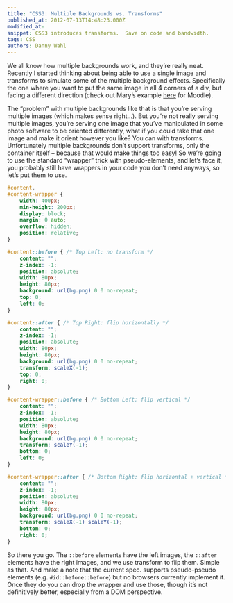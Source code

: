 ```yaml
---
title: "CSS3: Multiple Backgrounds vs. Transforms"
published_at: 2012-07-13T14:48:23.000Z
modified_at: 
snippet: CSS3 introduces transforms.  Save on code and bandwidth.
tags: CSS
authors: Danny Wahl
---
```


We all know how multiple backgrounds work, and they’re really neat. Recently I started thinking about being able to use a single image and transforms to simulate some of the multiple background effects. Specifically the one where you want to put the same image in all 4 corners of a div, but facing a different direction (check out Mary’s example [here](http://moodle.org/mod/forum/discuss.php?d=206918 "Some CSS3 fun stuff to try out...") for Moodle).

The “problem” with multiple backgrounds like that is that you’re serving multiple images (which makes sense right…). But you’re not really serving multiple images, you’re serving one image that you’ve manipulated in some photo software to be oriented differently, what if you could take that one image and make it orient however you like? You can with transforms. Unfortunately multiple backgrounds don’t support transforms, only the container itself – because that would make things too easy! So we’re going to use the standard “wrapper” trick with pseudo-elements, and let’s face it, you probably still have wrappers in your code you don’t need anyways, so let’s put them to use.

```css
#content,
#content-wrapper {
    width: 400px;
    min-height: 200px;
    display: block;
    margin: 0 auto;
    overflow: hidden;
    position: relative;
}

#content::before { /* Top Left: no transform */
    content: "";
    z-index: -1;
    position: absolute;
    width: 80px;
    height: 80px;
    background: url(bg.png) 0 0 no-repeat;
    top: 0;
    left: 0;
}

#content::after { /* Top Right: flip horizontally */
    content: "";
    z-index: -1;
    position: absolute;
    width: 80px;
    height: 80px;
    background: url(bg.png) 0 0 no-repeat;
    transform: scaleX(-1);
    top: 0;
    right: 0;
}

#content-wrapper::before { /* Bottom Left: flip vertical */
    content: "";
    z-index: -1;
    position: absolute;
    width: 80px;
    height: 80px;
    background: url(bg.png) 0 0 no-repeat;
    transform: scaleY(-1);
    bottom: 0;
    left: 0;
}

#content-wrapper::after { /* Bottom Right: flip horizontal + vertical */
    content: "";
    z-index: -1;
    position: absolute;
    width: 80px;
    height: 80px;
    background: url(bg.png) 0 0 no-repeat;
    transform: scaleX(-1) scaleY(-1);
    bottom: 0;
    right: 0;
}
```

So there you go. The `::before` elements have the left images, the `::after` elements have the right images, and we use transform to flip them. Simple as that. And make a note that the current spec. supports pseudo-pseudo elements (e.g. `#id::before::before`) but no browsers currently implement it. Once they do you can drop the wrapper and use those, though it’s not definitively better, especially from a DOM perspective.